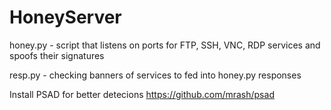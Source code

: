 # HoneyServer

honey.py - script that listens on ports for FTP, SSH, VNC, RDP services and spoofs their signatures

resp.py - checking banners of services to fed into honey.py responses

Install PSAD for better detecions https://github.com/mrash/psad
